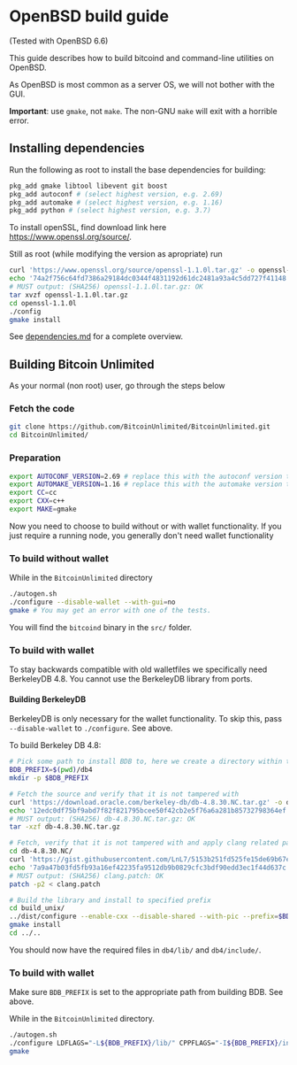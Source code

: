 # OpenBSD build guide
(Tested with OpenBSD 6.6)

This guide describes how to build bitcoind and command-line utilities on OpenBSD.

As OpenBSD is most common as a server OS, we will not bother with the GUI.

**Important**: use `gmake`, not `make`. The non-GNU `make` will exit with a horrible error.

## Installing dependencies

Run the following as root to install the base dependencies for building:

```bash
pkg_add gmake libtool libevent git boost
pkg_add autoconf # (select highest version, e.g. 2.69)
pkg_add automake # (select highest version, e.g. 1.16)
pkg_add python # (select highest version, e.g. 3.7)
```
To install openSSL, find download link here https://www.openssl.org/source/.

Still as root (while modifying the version as apropriate) run

```bash
curl 'https://www.openssl.org/source/openssl-1.1.0l.tar.gz' -o openssl-1.1.0l.tar.gz
echo '74a2f756c64fd7386a29184dc0344f4831192d61dc2481a93a4c5dd727f41148 openssl-1.1.0l.tar.gz' | sha256 -c
# MUST output: (SHA256) openssl-1.1.0l.tar.gz: OK
tar xvzf openssl-1.1.0l.tar.gz
cd openssl-1.1.0l
./config
gmake install
```

See [dependencies.md](dependencies.md) for a complete overview.


## Building Bitcoin Unlimited

As your normal (non root) user, go through the steps below

### Fetch the code

```bash
git clone https://github.com/BitcoinUnlimited/BitcoinUnlimited.git
cd BitcoinUnlimited/
```

### Preparation

```bash
export AUTOCONF_VERSION=2.69 # replace this with the autoconf version that you installed
export AUTOMAKE_VERSION=1.16 # replace this with the automake version that you installed
export CC=cc
export CXX=c++
export MAKE=gmake
```

Now you need to choose to build without or with wallet functionality. If you just require a running node, you generally don't need wallet functionality

### To build without wallet

While in the `BitcoinUnlimited` directory

```bash
./autogen.sh
./configure --disable-wallet --with-gui=no
gmake # You may get an error with one of the tests.
```

You will find the `bitcoind` binary in the `src/` folder.


### To build with wallet

To stay backwards compatible with old walletfiles we specifically need BerkeleyDB 4.8.
You cannot use the BerkeleyDB library from ports.


#### Building BerkeleyDB

BerkeleyDB is only necessary for the wallet functionality. To skip this, pass `--disable-wallet` to `./configure`. See above.

To build Berkeley DB 4.8:

```bash
# Pick some path to install BDB to, here we create a directory within the bitcoin directory
BDB_PREFIX=$(pwd)/db4
mkdir -p $BDB_PREFIX

# Fetch the source and verify that it is not tampered with
curl 'https://download.oracle.com/berkeley-db/db-4.8.30.NC.tar.gz' -o db-4.8.30.NC.tar.gz
echo '12edc0df75bf9abd7f82f821795bcee50f42cb2e5f76a6a281b85732798364ef  db-4.8.30.NC.tar.gz' | sha256 -c
# MUST output: (SHA256) db-4.8.30.NC.tar.gz: OK
tar -xzf db-4.8.30.NC.tar.gz

# Fetch, verify that it is not tampered with and apply clang related patch
cd db-4.8.30.NC/
curl 'https://gist.githubusercontent.com/LnL7/5153b251fd525fe15de69b67e63a6075/raw/7778e9364679093a32dec2908656738e16b6bdcb/clang.patch' -o clang.patch
echo '7a9a47b03fd5fb93a16ef42235fa9512db9b0829cfc3bdf90edd3ec1f44d637c  clang.patch' | sha256 -c
# MUST output: (SHA256) clang.patch: OK
patch -p2 < clang.patch

# Build the library and install to specified prefix
cd build_unix/
../dist/configure --enable-cxx --disable-shared --with-pic --prefix=$BDB_PREFIX
gmake install
cd ../..
```

You should now have the required files in `db4/lib/` and `db4/include/`.

### To build with wallet

Make sure `BDB_PREFIX` is set to the appropriate path from building BDB. See above.

While in the `BitcoinUnlimited` directory.

```bash
./autogen.sh
./configure LDFLAGS="-L${BDB_PREFIX}/lib/" CPPFLAGS="-I${BDB_PREFIX}/include/" --with-gui=no
gmake
```

